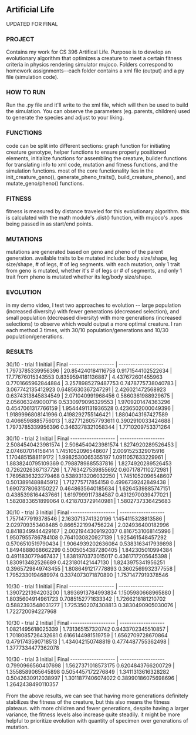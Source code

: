 ## Artificial Life
UPDATED FOR FINAL

### PROJECT
Contains my work for CS 396 Artifical Life. Purpose is to develop an evolutionary algorithm that optimizes a creature to meet a certain fitness criteria in physics rendering simulator mujoco. Folders correspond to homework assignments--each folder contains a xml file (output) and a py file (simulation code).


###  HOW TO RUN
Run the .py file and it'll write to the xml file, which will then be used to build the simulation. You can observe the parameters (eg. parents, children) used to generate the species and adjust to your liking. 


###  FUNCTIONS
code can be split into different sections: graph function for initiating creature genotype, helper functions to ensure properly positioned elements, initialize functions for assembling the creature, builder functions for translating info to xml code, mutation and fitness functions, and the simulation functions. most of the core functionality lies in the init_creature_geno(), generate_pheno_traits(), build_creature_pheno(), and mutate_geno/pheno() functions. 


###  FITNESS
fitness is measured by distance traveled for this evolutionary algorithm. this is calculated with the math module's .dist() function, with mujoco's .xpos being passed in as start/end points. 


###  MUTATIONS
mutations are generated based on geno and pheno of the parent generation. available traits to be mutated include: body size/shape, leg size/shape, # of legs, # of leg segments. with each mutation, only 1 trait from geno is mutated, whether it's # of legs or # of segments, and only 1 trait from pheno is mutated whether its leg/body size/shape. 

###  EVOLUTION
in my demo video, I test two approaches to evolution -- large population (increased diversity) with fewer generations (decreased selection), and small population (decreased diversity) with more generations (increased selections) to observe which would output a more optimal creature. I ran each method 3 times, with 30/10 population/generations and 10/30 population/generations. 

###  RESULTS 
30/10 - trial 1
      Initial       |        Final
------------------- | -------------------
1.7973785339956396  | 20.854240184116758
0.9171544102522634  | 17.77676015343553
0.8359594181136887  | 4.437672601455963
0.7701665962844884  | 3.2578985279487753
0.7478775738040783  | 3.067742135412923
0.6485630367247291  | 2.426021472568923
0.6374313845834549  | 2.071040991968456
0.5860361988929675  | 2.056063249000716
0.5330979096329553  | 1.9709201474363296
0.4547061317766159  | 1.9544491131936528
0.4236502000049396  | 1.9189996808141996
0.4198292755146421  | 1.8804043167427589
0.4066598885756013  | 1.8277126057793611
0.3902910033424688  | 1.7973785339956396
0.3463278321058344  | 1.7710209753371264

30/10 - trial 2
      Initial       |        Final
------------------- | -------------------
2.5084540423981574  | 2.5084540423981574
1.8274920289526453  | 2.074607014158414
1.7451052096548607  | 2.0091525329015916
1.1704851588119172  | 1.9982530065355197
1.0911057633229961  | 1.8838240795109369
0.7988789885537816  | 1.8274920289526453
0.7262026367137726  | 1.7763427539855692
0.6071787110272981  | 1.7695836323279468
0.5389313206032250  | 1.7451052096548607
0.5013891488845912  | 1.712775717854158
0.4996739242849438  | 1.6907378063150227
0.4648635640185634  | 1.6264539885747151
0.4385398164437661  | 1.6197999117384587
0.4312970039477021  | 1.5820833651899064
0.4218703729140981  | 1.5802737336425683

30/10 - trial 3
      Initial       |        Final
------------------- | -------------------
1.7571477919378546  | 2.1630713741320196
1.1454115328813586  | 2.029709353408485
0.8665221994756224  | 2.024936400182996
0.8418349944429167  | 2.0021944309192037
0.8167531068145996  | 1.9507955786784108
0.7641030820927139  | 1.925461548457292
0.5706510519790434  | 1.9064939202636084
0.5383163417939898  | 1.8494888068662299
0.5005054387280405  | 1.842305010994384
0.4911830779467437  | 1.8381970373015017
0.4361717205645398  | 1.830913482526689
0.4231801421447130  | 1.8243975341956251
0.3965729849743455  | 1.8086491217778893
0.3602569932377558  | 1.7952330194689974
0.3374073071870890  | 1.7571477919378546


10/30 - trial 1
      Initial       |        Final
------------------- | -------------------
1.3907221394203200  | 1.8936913784993834
1.1505980668965880  | 1.8035604914961723
0.7085152771633342  | 1.7266218181210702
0.5882393548031277  | 1.7253502074308813
0.3830490905030076  | 1.722720094227968

10/30 - trial 2
      Initial       |        Final
------------------- | -------------------
1.0821495618025339  | 1.731365157320742
0.9433702345510857  | 1.7018085726432681
0.6166144981519759  | 1.6562709728670864
0.4791743590718513  | 1.434042150748819
0.4774487755362498  | 1.3777334477362078

10/30 - trial 3
      Initial       |        Final
------------------- | -------------------
0.7990966560407698  | 1.5627371018573175
0.6204843766200729  | 1.3558589065645898
0.5054457172276849  | 1.3411313616328282
0.5042630912038997  | 1.3011877406074022
0.38990186075698696 | 1.2642438490110357

From the above results, we can see that having more generations definitely stabilizes the fitness of the creature, but this also means the fitness plateaus. with more children and fewer generations, despite having a larger variance, the fitness levels also increase quite steadily. it might be more helpful to prioritize evolution with quantity of specimen over generations of mutation. 
